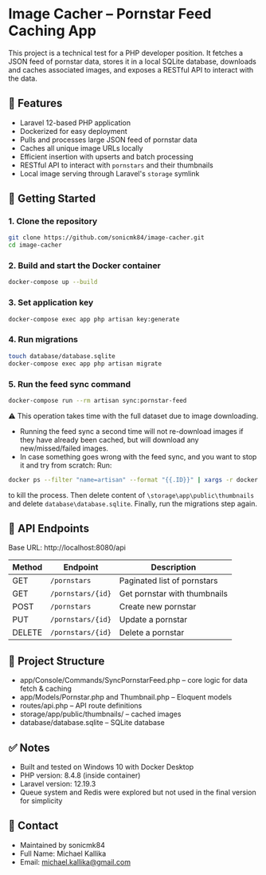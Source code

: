 # Image Cacher – Pornstar Feed Caching App

This project is a technical test for a PHP developer position. It fetches a JSON feed of pornstar data, stores it in a local SQLite database, downloads and caches associated images, and exposes a RESTful API to interact with the data.

## 🔧 Features

- Laravel 12-based PHP application
- Dockerized for easy deployment
- Pulls and processes large JSON feed of pornstar data
- Caches all unique image URLs locally
- Efficient insertion with upserts and batch processing
- RESTful API to interact with `pornstars` and their thumbnails
- Local image serving through Laravel's `storage` symlink

## 🚀 Getting Started

### 1. Clone the repository

```bash
git clone https://github.com/sonicmk84/image-cacher.git
cd image-cacher
```

### 2. Build and start the Docker container

```bash
docker-compose up --build
```

### 3. Set application key

```bash
docker-compose exec app php artisan key:generate
```

### 4. Run migrations

```bash
touch database/database.sqlite
docker-compose exec app php artisan migrate
```

### 5. Run the feed sync command
```bash
docker-compose run --rm artisan sync:pornstar-feed
```
⚠️ This operation takes time with the full dataset due to image downloading.
- Running the feed sync a second time will not re-download images if they have already been cached, but will download any new/missed/failed images.
- In case something goes wrong with the feed sync, and you want to stop it and try from scratch: Run:
```bash
docker ps --filter "name=artisan" --format "{{.ID}}" | xargs -r docker kill
```
to kill the process. Then delete content of `\storage\app\public\thumbnails` and delete `database\database.sqlite`. Finally, run the migrations step again.

## 🔗 API Endpoints

Base URL: http://localhost:8080/api

| Method | Endpoint          | Description                  |
| ------ | ----------------- | ---------------------------- |
| GET    | `/pornstars`      | Paginated list of pornstars  |
| GET    | `/pornstars/{id}` | Get pornstar with thumbnails |
| POST   | `/pornstars`      | Create new pornstar          |
| PUT    | `/pornstars/{id}` | Update a pornstar            |
| DELETE | `/pornstars/{id}` | Delete a pornstar            |


## 📂 Project Structure

- app/Console/Commands/SyncPornstarFeed.php – core logic for data fetch & caching
- app/Models/Pornstar.php and Thumbnail.php – Eloquent models
- routes/api.php – API route definitions
- storage/app/public/thumbnails/ – cached images
- database/database.sqlite – SQLite database

## ✅ Notes

- Built and tested on Windows 10 with Docker Desktop
- PHP version: 8.4.8 (inside container)
- Laravel version: 12.19.3
- Queue system and Redis were explored but not used in the final version for simplicity

## 🙋 Contact
- Maintained by sonicmk84
- Full Name: Michael Kallika
- Email: michael.kallika@gmail.com
